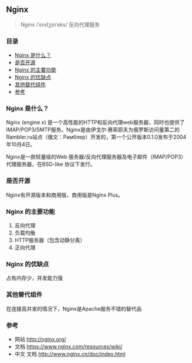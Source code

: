 ## Nginx

> Nginx /ˈɛndʒɪnˈeks/ 反向代理服务

### 目录
* [Nginx 是什么？](#Nginx-是什么？)
* [是否开源](#是否开源)
* [Nginx 的主要功能](#Nginx-的主要功能)
* [Nginx 的优缺点](#Nginx-的优缺点)
* [其他替代组件](#其他替代组件)
* [参考](#参考)

### Nginx 是什么？
Nginx (engine x) 是一个高性能的HTTP和反向代理web服务器，同时也提供了IMAP/POP3/SMTP服务。Nginx是由伊戈尔·赛索耶夫为俄罗斯访问量第二的Rambler.ru站点（俄文：Рамблер）开发的，第一个公开版本0.1.0发布于2004年10月4日。

Nginx是一款轻量级的Web 服务器/反向代理服务器及电子邮件（IMAP/POP3）代理服务器，在BSD-like 协议下发行。

### 是否开源
Nginx有开源版本和商用版，商用版是Nginx Plus。

### Nginx 的主要功能
1. 反向代理
2. 负载均衡
3. HTTP服务器（包含动静分离）
4. 正向代理

### Nginx 的优缺点
占有内存少，并发能力强

### 其他替代组件
在连接高并发的情况下，Nginx是Apache服务不错的替代品

### 参考
* 网站 http://nginx.org/
* 文档 https://www.nginx.com/resources/wiki/
* 中文 文档 http://www.nginx.cn/doc/index.html